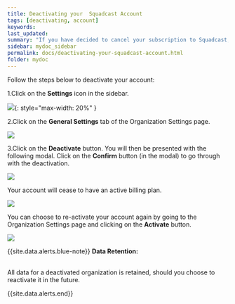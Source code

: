 ```yaml
---
title: Deactivating your  Squadcast Account
tags: [deactivating, account]
keywords: 
last_updated: 
summary: "If you have decided to cancel your subscription to Squadcast, this document will help you understand how to do so"
sidebar: mydoc_sidebar
permalink: docs/deactivating-your-squadcast-account.html
folder: mydoc
---
```


Follow the steps below to deactivate your account:

1.Click on the **Settings** icon in the sidebar.  

![](images/deactivate_1.png){: style="max-width: 20%" }

2.Click on the **General Settings** tab of the Organization Settings page.

![](images/deactivate_2.png)

3.Click on the **Deactivate** button. You will then be presented with the following modal. Click on the **Confirm** button (in the modal) to go through with the deactivation.

![](images/deactivate_3.png)

Your account will cease to have an active billing plan. 

![](images/deactivate_4.png)

You can choose to re-activate your account again by going to the Organization Settings page and clicking on the **Activate** button.

![](images/deactivate_5.png)

{{site.data.alerts.blue-note}}
<b>Data Retention: </b>
<br/><br/><p>All data for a deactivated organization is retained, should you choose to reactivate it in the future.</p>
{{site.data.alerts.end}}